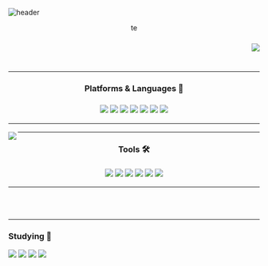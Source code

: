 ![header](https://capsule-render.vercel.app/api?type=waving&color=gradient&height=250&section=header&text=HELLO&fontSize=90&animation=fadeIn&fontAlignY=30&desc=I`m%20JoInHo&descAlignY=51&descAlign=62)

<div align="center">
te
</div>
 
<div align="center">

<img align="right" src="https://github-readme-stats.vercel.app/api/top-langs/?username=zjxps2007&theme=radical&exclude_repo=Computer-Science-Engineering,clone-web-scrapper&hide=Procfile&layout=compact&langs_count=8"/>

### <br></br>

<hr></hr>

<h3 align="center"><b>Platforms & Languages 🚀</b></h3>
<h3 align="center">
<a href="https://www.microsoft.com/ko-kr/"><img src="https://img.shields.io/badge/Windows-0078D6?style=flat-square&logo=Windows&logoColor=FFFFFF"/></a>
<a href="https://ubuntu.com/download/desktop"><img src="https://img.shields.io/badge/Ubuntu-E95420?style=flat-square&logo=Ubuntu&logoColor=FFFFFF"/></a>
<a href="https://www.apple.com/kr/macos/ventura/"><img src="https://img.shields.io/badge/macOS-000000?style=flat-square&logo=macOS&logoColor=FFFFFF"/></a>
<a href="https://learn.microsoft.com/ko-kr/dotnet/csharp/"><img src="https://img.shields.io/badge/C Sharp-239120?style=flat-square&logo=C Sharp&logoColor=FFFFFF"/></a>
<a href="https://en.cppreference.com/w/cpp"><img src="https://img.shields.io/badge/c++-00599C?style=flat-square&logo=c%2B%2B&logoColor=FFFFFF"/></a>
<a href="https://en.cppreference.com/w/c"><img src="https://img.shields.io/badge/C-A8B9CC?style=flat-square&logo=C&logoColor=FFFFFF"/></a>
<a href="https://openjdk.org/"><img src="https://img.shields.io/badge/JAVA-EE0000?style=flat-square&logo=OpenJDK&logoColor=FFFFFF"/></a>

<hr></hr>

</div>

<div align="center">

<img align="left" src="https://github-readme-stats.vercel.app/api?username=zjxps2007&show_icons=true&theme=radical"/>

<hr></hr>
<h3 align="center"><b>Tools 🛠</b></h3>
<h3 align="center">
<a href="https://www.jetbrains.com/"><img src="https://img.shields.io/badge/Rider-000000?style=flat-square&logo=Rider&logoColor=FFFFFF"/></a>
<a href="https://git-scm.com"><img src="https://img.shields.io/badge/Git-F05032?style=flat-square&logo=Git&logoColor=FFFFFF"/></a>
<a href="https://developer.apple.com/kr/xcode/"><img src="https://img.shields.io/badge/Xcode-147EFB?style=flat-square&logo=Xcode&logoColor=FFFFFF"/></a>
<a href="https://store.unity.com/kr/products/unity-personal?gclid=Cj0KCQjwkt6aBhDKARIsAAyeLJ3ZmeV-cOh-e-Bo8mNulZqeviHN5k1ieQ3iDEfi2EBclVujFZIHrDIaAujWEALw_wcB&gclsrc=aw.ds"><img src="https://img.shields.io/badge/Unity-000000?style=flat-square&logo=Unity&logoColor=FFFFFF"/></a>
<a href="https://www.unrealengine.com/ko/unreal-engine-5?utm_source=sa&utm_medium=click_link&utm_campaign=egk_ue5_download&utm_content=ue5_download&utm_term=406&gclid=Cj0KCQjwteOaBhDuARIsADBqRehz4xjhD--NXPP3jf3psibM8pL8SHCHADVSg8x6W6QUgKyLEDJhQJIaAlc8EALw_wcB"><img src="https://img.shields.io/badge/Unreal Engine-0E1128?style=flat-square&logo=Unreal Engine&logoColor=FFFFFF"/></a>
<a href="https://code.visualstudio.com/"><img src="https://img.shields.io/badge/Visual Studio Code-007ACC?style=flat-square&logo=Visual Studio Code&logoColor=FFFFFF"/></a>

  
  <hr></hr>
  
</div>
<br></br>
<hr></hr>

<h3>Studying 🌱</h3>
<a href="https://www.apple.com/kr/swift/"><img src="https://img.shields.io/badge/Swift-F05138?style=flat-square&logo=Swift&logoColor=FFFFFF"/></a>
<a href="https://developer.android.com/studio?gclid=Cj0KCQjwteOaBhDuARIsADBqReiPVXLo-DitDdyLyw6V_Z-jmAnV4fVzl9VTfFAtcKXJPxRcAPY1I6MaAmEoEALw_wcB&gclsrc=aw.ds"><img src="https://img.shields.io/badge/Android-3DDC84?style=flat-square&logo=Android&logoColor=FFFFFF"/></a>
<a href="https://kotlinlang.org/"><img src="https://img.shields.io/badge/Kotlin-7F52FF?style=flat-square&logo=Kotlin&logoColor=FFFFFF"/></a>
<a href="https://www.python.org/"><img src="https://img.shields.io/badge/Python-3776AB?style=flat-square&logo=Python&logoColor=FFFFFF"/></a>

